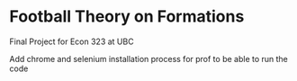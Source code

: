 # Football Theory on Formations
Final Project for Econ 323 at UBC

Add chrome and selenium installation process for prof to be able to run the code